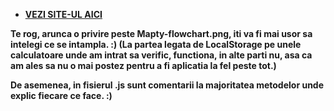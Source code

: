 - __[VEZI SITE-UL AICI](https://glucianrogojanu.github.io/Mapty-APP/)__ 

__Te rog, arunca o privire peste Mapty-flowchart.png, iti va fi mai usor sa intelegi ce se intampla. :) (La partea legata de LocalStorage pe unele calculatoare unde am intrat sa verific, functiona, in alte parti nu, asa ca am ales sa nu o mai postez pentru a fi aplicatia la fel peste tot.)__

__De asemenea, in fisierul .js sunt comentarii la majoritatea metodelor unde explic fiecare ce face. :)__
